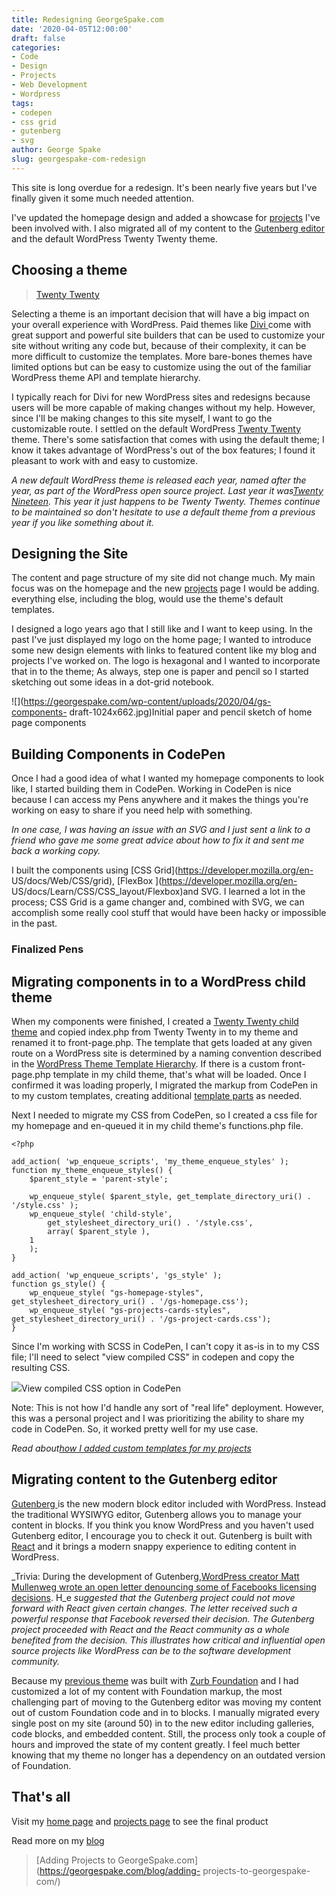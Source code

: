 ```yaml
---
title: Redesigning GeorgeSpake.com
date: '2020-04-05T12:00:00'
draft: false
categories:
- Code
- Design
- Projects
- Web Development
- Wordpress
tags:
- codepen
- css grid
- gutenberg
- svg
author: George Spake
slug: georgespake-com-redesign
---
```


This site is long overdue for a redesign. It's been nearly five years but I've
finally given it some much needed attention.

I've updated the homepage design and added a showcase for
[projects](https://georgespake.com/projects) I've been involved with. I also
migrated all of my content to the [Gutenberg
editor](https://wordpress.org/gutenberg/) and the default WordPress Twenty
Twenty theme.

## Choosing a theme

> [Twenty Twenty](https://wordpress.org/themes/twentytwenty/)

Selecting a theme is an important decision that will have a big impact on your
overall experience with WordPress. Paid themes like [Divi
](https://www.elegantthemes.com/gallery/divi/)come with great support and
powerful site builders that can be used to customize your site without writing
any code but, because of their complexity, it can be more difficult to
customize the templates. More bare-bones themes have limited options but can
be easy to customize using the out of the familiar WordPress theme API and
template hierarchy.

I typically reach for Divi for new WordPress sites and redesigns because users
will be more capable of making changes without my help. However, since I'll be
making changes to this site myself, I want to go the customizable route. I
settled on the default WordPress [Twenty
Twenty](https://wordpress.org/themes/twentytwenty/) theme. There's some
satisfaction that comes with using the default theme; I know it takes
advantage of WordPress's out of the box features; I found it pleasant to work
with and easy to customize.

_A new default WordPress theme is released each year, named after the year, as
part of the WordPress open source project. Last year it was[Twenty
Nineteen](https://wordpress.org/themes/twentynineteen/). This year it just
happens to be Twenty Twenty. Themes continue to be maintained so don't
hesitate to use a default theme from a previous year if you like something
about it._

## Designing the Site

The content and page structure of my site did not change much. My main focus
was on the homepage and the new [projects](https://georgespake.com/projects)
page I would be adding. everything else, including the blog, would use the
theme's default templates.

I designed a logo years ago that I still like and I want to keep using. In the
past I've just displayed my logo on the home page; I wanted to introduce some
new design elements with links to featured content like my blog and projects
I've worked on. The logo is hexagonal and I wanted to incorporate that in to
the theme; As always, step one is paper and pencil so I started sketching out
some ideas in a dot-grid notebook.

![](https://georgespake.com/wp-content/uploads/2020/04/gs-components-
draft-1024x662.jpg)Initial paper and pencil sketch of home page components

## Building Components in CodePen

Once I had a good idea of what I wanted my homepage components to look like, I
started building them in CodePen. Working in CodePen is nice because I can
access my Pens anywhere and it makes the things you're working on easy to
share if you need help with something.

_In one case, I was having an issue with an SVG and I just sent a link to a
friend who gave me some great advice about how to fix it and sent me back a
working copy._

I built the components using [CSS Grid](https://developer.mozilla.org/en-
US/docs/Web/CSS/grid), [FlexBox ](https://developer.mozilla.org/en-
US/docs/Learn/CSS/CSS_layout/Flexbox)and SVG. I learned a lot in the process;
CSS Grid is a game changer and, combined with SVG, we can accomplish some
really cool stuff that would have been hacky or impossible in the past.

### Finalized Pens

## Migrating components in to a WordPress child theme

When my components were finished, I created a [Twenty Twenty child
theme](https://developer.wordpress.org/themes/advanced-topics/child-themes/)
and copied index.php from Twenty Twenty in to my theme and renamed it to
front-page.php. The template that gets loaded at any given route on a
WordPress site is determined by a naming convention described in the
[WordPress Theme Template
Hierarchy](https://developer.wordpress.org/themes/basics/template-hierarchy/).
If there is a custom front-page.php template in my child theme, that's what
will be loaded. Once I confirmed it was loading properly, I migrated the
markup from CodePen in to my custom templates, creating additional [template
parts](https://developer.wordpress.org/reference/functions/get_template_part/)
as needed.

Next I needed to migrate my CSS from CodePen, so I created a css file for my
homepage and en-queued it in my child theme's functions.php file.

    
    
    <?php
    
    add_action( 'wp_enqueue_scripts', 'my_theme_enqueue_styles' );
    function my_theme_enqueue_styles() {
        $parent_style = 'parent-style';
    
        wp_enqueue_style( $parent_style, get_template_directory_uri() . '/style.css' );
        wp_enqueue_style( 'child-style',
            get_stylesheet_directory_uri() . '/style.css',
            array( $parent_style ),
        1
        );
    }
    
    add_action( 'wp_enqueue_scripts', 'gs_style' );
    function gs_style() {
        wp_enqueue_style( "gs-homepage-styles", get_stylesheet_directory_uri() . '/gs-homepage.css');
        wp_enqueue_style( "gs-projects-cards-styles", get_stylesheet_directory_uri() . '/gs-project-cards.css');
    }

Since I'm working with SCSS in CodePen, I can't copy it as-is in to my CSS
file; I'll need to select "view compiled CSS" in codepen and copy the
resulting CSS.

![](https://georgespake.com/wp-content/uploads/2020/04/image-1024x404.png)View
compiled CSS option in CodePen

Note: This is not how I'd handle any sort of "real life" deployment. However,
this was a personal project and I was prioritizing the ability to share my
code in CodePen. So, it worked pretty well for my use case.

_Read about[how I added custom templates for my
projects](https://georgespake.com/blog/adding-projects-to-georgespake-com/)_

## Migrating content to the Gutenberg editor

[Gutenberg ](https://wordpress.org/gutenberg/)is the new modern block editor
included with WordPress. Instead the traditional WYSIWYG editor, Gutenberg
allows you to manage your content in blocks. If you think you know WordPress
and you haven't used Gutenberg editor, I encourage you to check it out.
Gutenberg is built with [React](https://reactjs.org/) and it brings a modern
snappy experience to editing content in WordPress.

_Trivia: During the development of Gutenberg,[WordPress creator Matt Mullenweg
wrote an open letter denouncing some of Facebooks licensing
decisions](https://ma.tt/2017/09/on-react-and-wordpress/). H_e _suggested that
the Gutenberg project could not move forward with React given certain changes.
The letter received such a powerful response that Facebook reversed their
decision. The Gutenberg project proceeded with React and the React community
as a whole benefited from the decision. This illustrates how critical and
influential open source projects like WordPress can be to the software
development community._

Because my [previous theme](https://georgespake.com/projects/grunterie/) was
built with [Zurb Foundation](https://get.foundation/) and I had customized a
lot of my content with Foundation markup, the most challenging part of moving
to the Gutenberg editor was moving my content out of custom Foundation code
and in to blocks. I manually migrated every single post on my site (around 50)
in to the new editor including galleries, code blocks, and embedded content.
Still, the process only took a couple of hours and improved the state of my
content greatly. I feel much better knowing that my theme no longer has a
dependency on an outdated version of Foundation.

## That's all

Visit my [home page](https://georgespake.com/) and [projects
page](https://georgespake.com/projects) to see the final product

Read more on my [blog](https://georgespake.com/blog/)

> [Adding Projects to GeorgeSpake.com](https://georgespake.com/blog/adding-
> projects-to-georgespake-com/)

